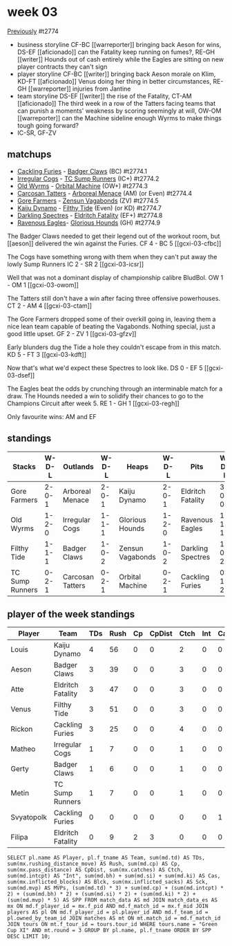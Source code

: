 # week 03

[Previously](seasons/gcxi/week02.md) 
#t2774

* business storyline CF-BC [[warreporter]] bringing back Aeson for wins, DS-EF [[aficionado]] can the Fatality keep running on fumes?, RE-GH [[writer]] Hounds out of cash entirely while the Eagles are sitting on new player contracts they can't sign
* player storyline CF-BC [[writer]] bringing back Aeson morale on Klim, KD-FT [[aficionado]] Venus doing her thing in better circumstances, RE-GH [[warreporter]] injuries from Jantine
* team storyline DS-EF [[writer]] the rise of the Fatality, CT-AM [[aficionado]] The third week in a row of the Tatters facing teams that can punish a moments' weakness by scoring seemingly at will, OW-OM [[warreporter]] can the Machine sideline enough Wyrms to make things tough going forward?
* IC-SR, GF-ZV


## matchups

* [Cackling Furies](../../teams/cacklingfuries) - [Badger Claws](../../teams/badgerclaws) (BC) #t2774.1
* [Irregular Cogs](../../teams/irregularcogs) - [TC Sump Runners](../../teams/sumprunners) (IC+) #t2774.2
* [Old Wyrms](../../teams/oldwyrms) - [Orbital Machine](../../teams/orbitalmachine) (OW+) #t2774.3
* [Carcosan Tatters](../../teams/carcosantatters) - [Arboreal Menace](../../teams/arborealmenace) (AM) (or Even) #t2774.4
* [Gore Farmers](../../teams/gorefarmers) - [Zensun Vagabonds](../../teams/zensunvagabonds) (ZV) #t2774.5
* [Kaiju Dynamo](../../teams/kaijudynamo) - [Filthy Tide](../../teams/filthytide) (Even) (or KD) #t2774.7
* [Darkling Spectres](../../teams/darklingspectres) - [Eldritch Fatality](../../teams/eldritchfatality) (EF+) #t2774.8
* [Ravenous Eagles](../../teams/ravenouseagles)- [Glorious Hounds](../../teams/glorioushounds) (GH) #t2774.9

The Badger Claws needed to get their legend out of the workout room, but [[aeson]] delivered the win against the Furies. CF 4 - BC 5 [[gcxi-03-cfbc]]

The Cogs have something wrong with them when they can't put away the lowly Sump Runners IC 2 - SR 2 [[gcxi-03-icsr]]

Well that was not a dominant display of championship calibre BludBol. OW 1 - OM 1 [[gcxi-03-owom]]

The Tatters still don't have a win after facing three offensive powerhouses. CT 2 - AM 4 [[gcxi-03-ctam]]

The Gore Farmers dropped some of their overkill going in, leaving them a nice lean team capable of beating the Vagabonds. Nothing special, just a good little upset. GF 2 - ZV 1 [[gcxi-03-gfzv]]

Early blunders dug the Tide a hole they couldn't escape from in this match. KD 5 - FT 3 [[gcxi-03-kdft]]

Now that's what we'd expect these Spectres to look like. DS 0 - EF 5 [[gcxi-03-dsef]]

The Eagles beat the odds by crunching through an interminable match for a draw. The Hounds needed a win to solidify their chances to go to the Champions Circuit after week 5. RE 1 - GH 1 [[gcxi-03-regh]]


Only favourite wins: AM and EF

## standings

| Stacks | W-D-L | Outlands | W-D-L | Heaps | W-D-L | Pits | W-D-L |
|-------|-----|--|--|------|------|--|--|
| Gore Farmers | 2-0-1 | Arboreal Menace | 2-0-1 | Kaiju Dynamo | 2-0-1 | Eldritch Fatality | 3-0-0 |
| Old Wyrms | 1-2-0 | Irregular Cogs | 1-1-1 | Glorious Hounds | 1-2-0 | Ravenous Eagles | 1-1-1 |
| Filthy Tide | 1-1-1 | Badger Claws | 1-0-2 | Zensun Vagabonds | 1-0-2 | Darkling Spectres | 1-0-2 |
| TC Sump Runners | 0-2-1 | Carcosan Tatters | 0-2-1 | Orbital Machine | 0-2-1 | Cackling Furies | 0-1-2 |


## player of the week standings

| Player    | Team              | TDs  | Rush | Cp   | CpDist | Ctch | Int  | Cas  | Blck | Sck  | MVP  | SPP  |
|-----------|-------------------|------|------|------|--------|------|------|------|------|------|------|------|
| Louis      | Kaiju Dynamo      |    4 |   56 |    0 |      0 |    2 |    0 |    0 |    1 |    0 |    1 |   17 |
| Aeson      | Badger Claws      |    3 |   39 |    0 |      0 |    3 |    0 |    0 |    0 |    0 |    0 |    9 |
| Atte       | Eldritch Fatality |    3 |   47 |    0 |      0 |    3 |    0 |    0 |    1 |    0 |    0 |    9 |
| Venus      | Filthy Tide       |    3 |   51 |    0 |      0 |    3 |    0 |    0 |    0 |    0 |    0 |    9 |
| Rickon     | Cackling Furies   |    3 |   25 |    0 |      0 |    4 |    0 |    0 |    1 |    0 |    0 |    9 |
| Matheo     | Irregular Cogs    |    1 |    7 |    0 |      0 |    1 |    0 |    0 |    2 |    0 |    1 |    8 |
| Gerty      | Badger Claws      |    1 |    6 |    0 |      0 |    1 |    0 |    0 |    0 |    0 |    1 |    8 |
| Metin      | TC Sump Runners   |    1 |    7 |    0 |      0 |    1 |    0 |    0 |    4 |    0 |    1 |    8 |
| Svyatopolk | Cackling Furies   |    0 |    0 |    0 |      0 |    0 |    0 |    1 |   11 |    0 |    1 |    7 |
| Filipa     | Eldritch Fatality |    0 |    9 |    2 |      3 |    0 |    0 |    0 |    1 |    0 |    1 |    7 |


```
SELECT pl.name AS Player, pl.f_tname AS Team, sum(md.td) AS TDs, sum(mx.rushing_distance_move) AS Rush, sum(md.cp) AS Cp,	sum(mx.pass_distance) AS CpDist, sum(mx.catches) AS Ctch, sum(md.intcpt) AS "Int", sum(md.bh) + sum(md.si) + sum(md.ki) AS Cas, sum(mx.inflicted_blocks) AS Blck, sum(mx.inflicted_sacks) AS Sck, sum(md.mvp) AS MVPs, (sum(md.td) * 3) + sum(md.cp) + (sum(md.intcpt) * 2) + (sum(md.bh) * 2) + (sum(md.si) * 2) + (sum(md.ki) * 2) + (sum(md.mvp) * 5) AS SPP FROM match_data AS md JOIN match_data_es AS mx ON md.f_player_id = mx.f_pid AND md.f_match_id = mx.f_mid JOIN players AS pl ON md.f_player_id = pl.player_id AND md.f_team_id = pl.owned_by_team_id JOIN matches AS mt ON mt.match_id = md.f_match_id JOIN tours ON mt.f_tour_id = tours.tour_id WHERE tours.name = "Green Cup XI" AND mt.round = 3 GROUP BY pl.name, pl.f_tname ORDER BY SPP DESC LIMIT 10;
```
